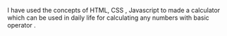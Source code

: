 I have used the concepts of HTML, CSS , Javascript to made a calculator which can be used in daily life for calculating any numbers with basic operator .
